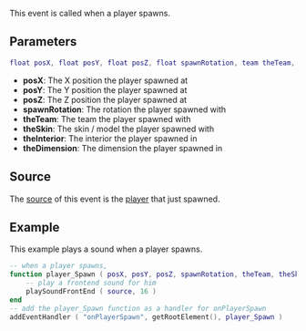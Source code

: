 This event is called when a player spawns.

Parameters
----------

``` lua
float posX, float posY, float posZ, float spawnRotation, team theTeam, int theSkin, int theInterior, int theDimension
```

-   **posX**: The X position the player spawned at
-   **posY**: The Y position the player spawned at
-   **posZ**: The Z position the player spawned at
-   **spawnRotation**: The rotation the player spawned with
-   **theTeam**: The team the player spawned with
-   **theSkin**: The skin / model the player spawned with
-   **theInterior**: The interior the player spawned in
-   **theDimension**: The dimension the player spawned in

Source
------

The [source](/docs/event_system#Event_source.md "wikilink") of this event is the [player](/player.md "wikilink") that just spawned.

Example
-------

This example plays a sound when a player spawns.

``` lua
-- when a player spawns,
function player_Spawn ( posX, posY, posZ, spawnRotation, theTeam, theSkin, theInterior, theDimension )
    -- play a frontend sound for him
    playSoundFrontEnd ( source, 16 )
end
-- add the player_Spawn function as a handler for onPlayerSpawn
addEventHandler ( "onPlayerSpawn", getRootElement(), player_Spawn )
```
